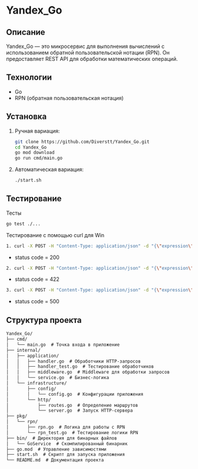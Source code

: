 # Yandex_Go

## Описание
Yandex_Go — это микросервис для выполнения вычислений с использованием обратной пользовательской нотации (RPN). Он предоставляет REST API для обработки математических операций.

## Технологии
- Go
- RPN (обратная пользовательская нотация)

## Установка
1. Ручная вариация:
   ```bash
   git clone https://github.com/Diverstt/Yandex_Go.git
   cd Yandex_Go
   go mod download
   go run cmd/main.go 

2. Автоматическая вариация:
    ```bash
    ./start.sh

## Тестирование
Тесты
```bash
go test ./...
```
Тестирование с помощью curl для Win
```bash
1. curl -X POST -H "Content-Type: application/json" -d "{\"expression\": \"3+4\"}" http://localhost:8080/api/v1/calculate
```
- status code = 200
```bash
2. curl -X POST -H "Content-Type: application/json" -d "{\"expression\": \"3+\"}" http://localhost:8080/api/v1/calculate
```
- status code = 422
```bash
3. curl -X POST -H "Content-Type: application/json" -d "{\"expression\": \"3/0\"}" http://localhost:8080/api/v1/calculate
```
- status code = 500

## Структура проекта
```markdown
Yandex_Go/
├── cmd/
│   └── main.go  # Точка входа в приложение
├── internal/
│   ├── application/
│   │   ├── handler.go  # Обработчики HTTP-запросов
│   │   ├── handler_test.go  # Тестирование обработчиков
│   │   ├── middleware.go  # Middleware для обработки запросов
│   │   └── service.go  # Бизнес-логика
│   └── infrastructure/
│       ├── config/
│       │   └── config.go  # Конфигурации приложения
│       └── http/
│           ├── routes.go  # Определение маршрутов
│           └── server.go  # Запуск HTTP-сервера
├── pkg/
│   └── rpn/
│       ├── rpn.go  # Логика для работы с RPN
│       └── rpn_test.go  # Тестирование логики RPN
├── bin/  # Директория для бинарных файлов
│   └── GoService  # Скомпилированный бинарник
├── go.mod  # Управление зависимостями
├── start.sh  # Скрипт для запуска приложения
└── README.md  # Документация проекта
```